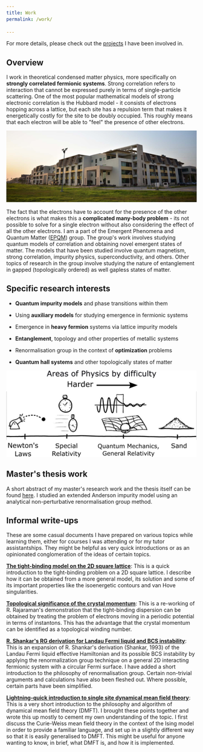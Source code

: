 ```yaml
---
title: Work
permalink: /work/

---
```


For more details, please check out the [projects](/research/) I have been involved in.

## Overview

I work in theoretical condensed matter physics, more specifically on **strongly correlated fermionic systems**. Strong correlation refers to interaction that cannot be expressed purely in terms of single-particle scattering. One of the most popular mathematical models of strong electronic correlation is the Hubbard model - it consists of electrons hopping across a lattice, but each site has a repulsion term that makes it energetically costly for the site to be doubly occupied. This roughly means that each electron will be able to "feel" the presence of other electrons.

![](/assets/images/work/iiserk.jpg)

The fact that the electrons have to account for the presence of the other electrons is what makes this a **complicated many-body problem** - its not possible to solve for a single electron without also considering the effect of all the other electrons.
I am a part of the Emergent Phenomena and Quantum Matter ([EPQM](https://www.iiserkol.ac.in/~slal/index.html)) group. The group's work involves studying quantum models of correlation and obtaining novel emergent states of matter. The models that have been studied involve quantum magnetism, strong correlation, impurity physics, superconductivity, and others. Other topics of research in the group involve studying the nature of entanglement in gapped (topologically ordered) as well gapless states of matter.

## Specific research interests

- **Quantum impurity models** and phase transitions within them

- Using **auxiliary models** for studying emergence in fermionic systems

- Emergence in **heavy fermion** systems via lattice impurity models

- **Entanglement**, topology and other properties of metallic systems

- Renormalisation group in the context of **optimization** problems

- **Quantum hall systems** and other topologically states of matter

![](/assets/images/work/xkcd-sand.png)

## Master's thesis work

A short abstract of my master's research work and the thesis itself can be found [here](/ms-thesis/). I studied an extended Anderson impurity model using an analytical non-perturbative renormalisation group method.

## Informal write-ups

These are some casual documents I have prepared on various topics while learning them, either for courses I was attending or for my tutor assistantships. They might be helpful as very quick introductions or as an opinionated conglomeration of the ideas of certain topics.

[**The tight-binding model on the 2D square lattice**](/phys_note1/): This is a quick introduction to the tight-binding problem on a 2D square lattice. I describe how it can be obtained from a more general model, its solution and some of its important properties like the isoenergetic contours and van Hove singularities.

[**Topological significance of the crystal momentum**](/phys_note2/): This is a re-working of R. Rajaraman's demonstration that the tight-binding dispersion can be obtained by treating the problem of electrons moving in a periodic potential in terms of instantons. This has the advantage that the crystal momentum can be identified as a topological winding number.

[**R. Shankar's RG derivation for Landau Fermi liquid and BCS instability**](/phys_note3/): This is an expansion of R. Shankar's derivation (Shankar, 1993) of the Landau Fermi liquid effective Hamiltonian and its possible BCS instability by applying the renormalization group technique on a general 2D interacting fermionic system with a circular Fermi surface. I have added a short introduction to the philosophy of renormalisation group. Certain non-trivial arguments and calculations have also been fleshed out. Where possible, certain parts have been simplified.

[**Lightning-quick introduction to single site dynamical mean field theory**](/phys_note4/): This is a very short introduction to the philosophy and algorithm of dynamical mean field theory (DMFT). I brought these points together and wrote this up mostly to cement my own understanding of the topic. I first discuss the Curie-Weiss mean field theory in the context of the Ising model in order to provide a familiar language, and set up in a slightly different way so that it is easily generalised to DMFT. This might be useful for anyone wanting to know, in brief, what DMFT is, and how it is implemented.
